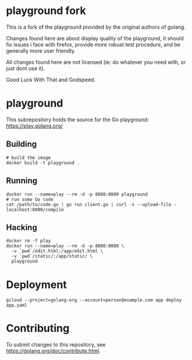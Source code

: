 # playground fork

This is a fork of the playground provided by the original authors of golang.

Changes found here are about display quality of the playground,
it should fix issues i face with firefox, provide more robust test procedure,
and be generally more user friendly.

All changes found here are not licensed (ie: do whatever you need with, or just dont use it).

Good Luck With That and Godspeed.

# playground

This subrepository holds the source for the Go playground:
https://play.golang.org/

## Building

```
# build the image
docker build -t playground .
```

## Running

```
docker run --name=play --rm -d -p 8080:8080 playground
# run some Go code
cat /path/to/code.go | go run client.go | curl -s --upload-file - localhost:8080/compile
```

## Hacking

```
docker rm -f play
docker run --name=play --rm -d -p 8080:8080 \
  -v `pwd`/edit.html:/app/edit.html \
  -v `pwd`/static/:/app/static/ \
  playground
```

# Deployment

```
gcloud --project=golang-org --account=person@example.com app deploy app.yaml
```

# Contributing

To submit changes to this repository, see
https://golang.org/doc/contribute.html.
